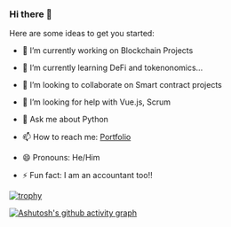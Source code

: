 ### Hi there 👋


Here are some ideas to get you started:

- 🔭 I’m currently working on Blockchain Projects

- 🌱 I’m currently learning DeFi and tokenonomics...
- 👯 I’m looking to collaborate on Smart contract projects
- 🤔 I’m looking for help with Vue.js, Scrum
- 💬 Ask me about Python
- 📫 How to reach me: [Portfolio](http://portfolio.derawllings.com/)
- 😄 Pronouns: He/Him
- ⚡ Fun fact: I am an accountant too!!

[![trophy](https://github-profile-trophy.vercel.app/?username=ryo-ma&theme=onedark)](https://github.com/ryo-ma/github-profile-trophy)

[![Ashutosh's github activity graph](https://activity-graph.herokuapp.com/graph?username=Jesuskid&theme=react-dark)](https://github.com/ashutosh00710/github-readme-activity-graph)
